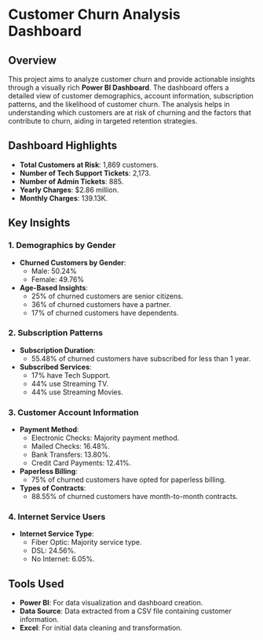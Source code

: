 # Customer Churn Analysis Dashboard

## Overview
This project aims to analyze customer churn and provide actionable insights through a visually rich **Power BI Dashboard**. The dashboard offers a detailed view of customer demographics, account information, subscription patterns, and the likelihood of customer churn. The analysis helps in understanding which customers are at risk of churning and the factors that contribute to churn, aiding in targeted retention strategies.

## Dashboard Highlights
- **Total Customers at Risk**: 1,869 customers.
- **Number of Tech Support Tickets**: 2,173.
- **Number of Admin Tickets**: 885.
- **Yearly Charges**: $2.86 million.
- **Monthly Charges**: 139.13K.

## Key Insights
### 1. Demographics by Gender
   - **Churned Customers by Gender**:
     - Male: 50.24%
     - Female: 49.76%
   - **Age-Based Insights**:
     - 25% of churned customers are senior citizens.
     - 36% of churned customers have a partner.
     - 17% of churned customers have dependents.

### 2. Subscription Patterns
   - **Subscription Duration**:
     - 55.48% of churned customers have subscribed for less than 1 year.
   - **Subscribed Services**:
     - 17% have Tech Support.
     - 44% use Streaming TV.
     - 44% use Streaming Movies.

### 3. Customer Account Information
   - **Payment Method**:
     - Electronic Checks: Majority payment method.
     - Mailed Checks: 16.48%.
     - Bank Transfers: 13.80%.
     - Credit Card Payments: 12.41%.
   - **Paperless Billing**:
     - 75% of churned customers have opted for paperless billing.
   - **Types of Contracts**:
     - 88.55% of churned customers have month-to-month contracts.

### 4. Internet Service Users
   - **Internet Service Type**:
     - Fiber Optic: Majority service type.
     - DSL: 24.56%.
     - No Internet: 6.05%.

## Tools Used
- **Power BI**: For data visualization and dashboard creation.
- **Data Source**: Data extracted from a CSV file containing customer information.
- **Excel**: For initial data cleaning and transformation.

